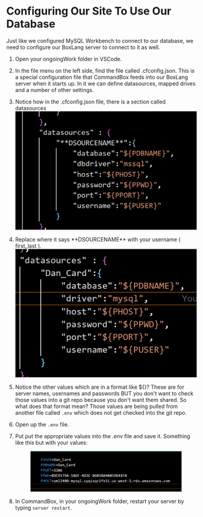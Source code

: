 # Configuring Our Site To Use Our Database

Just like we configured MySQL Workbench to connect to our database, we need to configure our BoxLang server to connect to it as well.

1. Open your ongoingWork folder in VSCode.
2. In the file menu on the left side, find the file called .cfconfig.json. This is a special configuration file that CommandBox feeds into our BoxLang server when it starts up. In it we can define datasources, mapped drives and a number of other settings.&#x20;
3. Notice how in the .cfconfig.json file, there is a section called datasources![](<../../.gitbook/assets/image (2) (1) (1).png>)
4. Replace where it says \*\*DSOURCENAME\*\* with your username ( first\_last ). ![](<../../.gitbook/assets/image (3).png>)
5. Notice the other values which are in a format like ${}? These are for server names, usernames and passwords BUT you don't want to check those values into a git repo because you don't want them shared. So what does that format mean? Those values are being pulled from another file called `.env`  which does not get checked into the git repo.&#x20;
6. Open up the `.env` file.
7.  Put put the appropriate values into the .env file and save it. Something like this but with your values:&#x20;

    <figure><img src="../../.gitbook/assets/image (1) (1).png" alt=""><figcaption></figcaption></figure>
8. In CommandBox, in your ongoingWork folder, restart your server by typing `server restart`.
